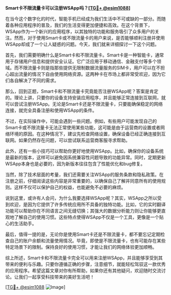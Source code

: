 **Smart卡不限流量卡可以注册WSApp吗？[[TG💪+ @esim1088](https://t.me/s/esim1088)]**

在当今这个数字化的时代，智能手机已经成为我们生活中不可或缺的一部分。而随着各种应用程序的普及，我们的生活变得更加便捷和高效。在这个背景下，WSApp作为一个新兴的应用程序，以其独特的功能和服务吸引了众多用户的关注。然而，对于使用Smart卡或不限流量卡的用户来说，是否能够顺利注册并使用WSApp却成了一个让人疑惑的问题。今天，我们就来详细探讨一下这个问题。

首先，我们需要明确什么是Smart卡和不限流量卡。Smart卡是一种智能卡，通常用于存储用户信息和提供安全认证。它广泛应用于移动通信、金融支付等多个领域。而不限流量卡则是指那些提供无限制数据流量服务的SIM卡，用户可以在不担心超出流量的情况下自由使用网络资源。这两种卡在市场上都非常受欢迎，因为它们各自解决了不同的需求。

那么，回到正题，Smart卡和不限流量卡究竟能否注册WSApp呢？答案是肯定的。理论上讲，只要你的设备支持安装应用程序，并且能够正常连接到互联网，就可以尝试注册WSApp。无论是Smart卡还是不限流量卡，只要能确保稳定的网络连接，就完全具备注册和使用WSApp的条件。

不过，在实际操作中，可能会遇到一些问题。例如，有些用户可能发现自己的Smart卡或不限流量卡无法正常使用某些功能，这可能是由于运营商的设置或者网络环境的原因。在这种情况下，建议先检查网络设置，确保设备已经正确连接到互联网。如果仍然存在问题，可以尝试联系运营商客服寻求帮助。

此外，还有一些小技巧可以帮助你更好地使用WSApp。比如，确保你的设备系统是最新的版本，这样可以避免因系统兼容性问题导致的功能异常。同时，定期更新WSApp本身也是必要的，因为新版本往往包含了性能优化和bug修复。

当然，除了技术层面的考量，我们还需要关注WSApp的服务条款和隐私政策。在注册之前，仔细阅读这些内容是非常重要的，以确保自己了解并同意所有的使用规则。这样不仅可以保护自己的权益，也能避免不必要的麻烦。

说到这里，或许有人会问，为什么我要选择WSApp呢？其实，WSApp之所以受到欢迎，是因为它提供了许多传统应用所不具备的独特功能。比如，它的实时翻译功能可以帮助你在不同语言之间无缝切换；其强大的数据分析能力则让你能够更直观地了解自己的使用习惯。这些特点使得WSApp不仅是一个工具，更像是一个贴心的生活助手。

最后，值得一提的是，无论你是使用Smart卡还是不限流量卡，都不要忘记定期检查自己的账户余额和流量使用情况。毕竟，即使是不限流量卡，也有可能存在某些特定场景下的限制。保持良好的使用习惯，才能让我们的网络体验更加顺畅。

综上所述，Smart卡和不限流量卡完全可以用来注册WSApp，并且能够享受到其带来的便利与乐趣。只要你遵循正确的步骤，注意细节，就能轻松驾驭这一款优秀的应用程序。希望这篇文章对你有所帮助，如果你还有其他疑问，欢迎随时交流讨论。让我们一起享受科技带来的美好生活吧！

[[TG💪+ @esim1088](https://t.me/s/esim1088) ![Image](https://i.postimg.cc/4NQfJmqS/Snipaste-2025-05-13-00-14-12.png)]